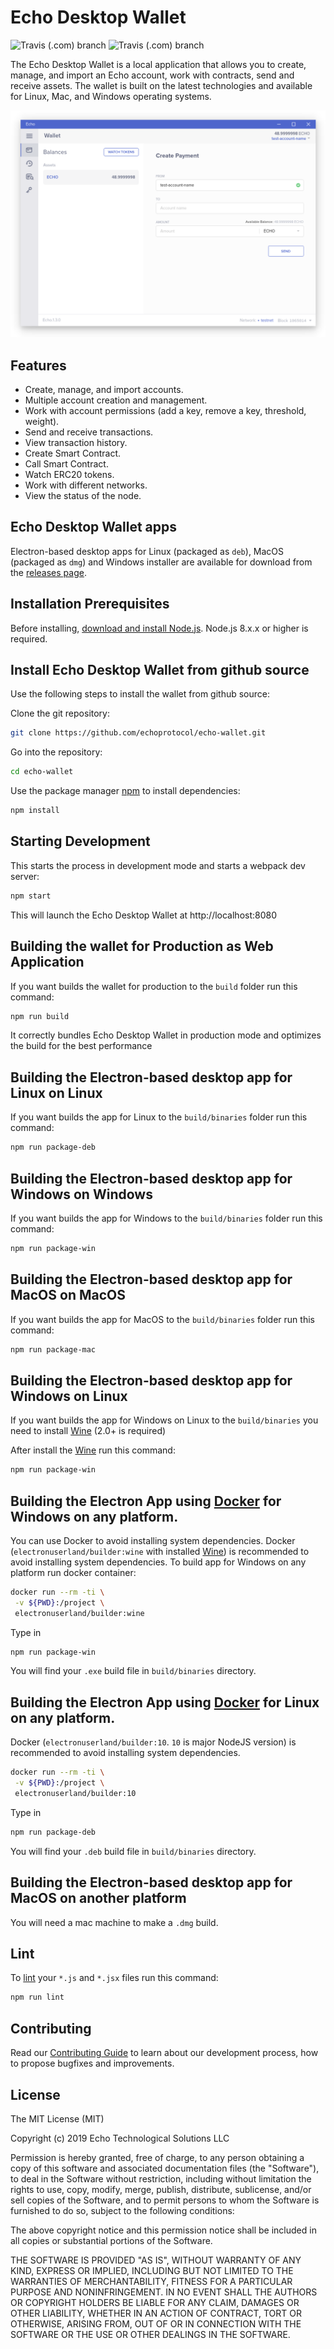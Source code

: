 # Echo Desktop Wallet

![Travis (.com) branch](https://img.shields.io/travis/com/echoprotocol/echo-wallet/master?label=build%20master)
![Travis (.com) branch](https://img.shields.io/travis/com/echoprotocol/echo-wallet/develop?label=build%20develop)

The Echo Desktop Wallet is a local application that allows you to create, manage, and import an Echo account, work with contracts, send and receive assets. The wallet is built on the latest technologies and available for Linux, Mac, and Windows operating systems.

![Echo Desktop Wallet](wallet_example.png?raw=true "Echo Desktop Wallet")

## Features

- Create, manage, and import accounts.
- Multiple account creation and management.
- Work with account permissions (add a key, remove a key, threshold, weight).
- Send and receive transactions.
- View transaction history.
- Create Smart Contract.
- Call Smart Contract.
- Watch ERC20 tokens.
- Work with different networks.
- View the status of the node.


## Echo Desktop Wallet apps

Electron-based desktop apps for Linux (packaged as `deb`),
MacOS (packaged as `dmg`) and Windows installer are available for download from the
[releases page](https://github.com/echoprotocol/echo-wallet/releases).

## Installation Prerequisites

Before installing, [download and install Node.js](https://nodejs.org/en/download/).
Node.js 8.x.x or higher is required.

## Install Echo Desktop Wallet from github source

Use the following steps to install the wallet from github source:

Clone the git repository:

```bash
git clone https://github.com/echoprotocol/echo-wallet.git
```

Go into the repository:

```bash
cd echo-wallet
```

Use the package manager [npm](https://www.npmjs.com/) to install dependencies:

```bash
npm install
```

## Starting Development

This starts the process in development mode and starts a webpack dev server:

```bash
npm start
```

This will launch the Echo Desktop Wallet at http://localhost:8080


## Building the wallet for Production as Web Application

If you want builds the wallet for production to the `build` folder run this command:

```bash
npm run build
```

It correctly bundles Echo Desktop Wallet in production mode and optimizes the build for the best performance

## Building the Electron-based desktop app for Linux on Linux

If you want builds the app for Linux to the `build/binaries` folder run this command:

```bash
npm run package-deb
```


## Building the Electron-based desktop app for Windows on Windows

If you want builds the app for Windows to the `build/binaries` folder run this command:

```bash
npm run package-win
```

## Building the Electron-based desktop app for MacOS on MacOS

If you want builds the app for MacOS to the `build/binaries` folder run this command:

```bash
npm run package-mac
```

## Building the Electron-based desktop app for Windows on Linux

If you want builds the app for Windows on Linux to the `build/binaries` you need to install [Wine](https://wiki.winehq.org/Download#binary) (2.0+ is required)

After install the [Wine](https://wiki.winehq.org/Download#binary) run this command:

```bash
npm run package-win
```


## Building the Electron App using [Docker](https://www.docker.com/) for Windows on any platform.

You can use Docker to avoid installing system dependencies. Docker (`electronuserland/builder:wine` with installed [Wine](https://wiki.winehq.org/Download#binary)) is recommended to avoid installing system dependencies. To build app for Windows on any platform run docker container:

```bash
docker run --rm -ti \
 -v ${PWD}:/project \
 electronuserland/builder:wine
```

Type in

```bash
npm run package-win
```

You will find your `.exe` build file in `build/binaries` directory.

## Building the Electron App using [Docker](https://www.docker.com/) for Linux on any platform.

Docker (`electronuserland/builder:10`. `10` is major NodeJS version) is recommended to avoid installing system dependencies.

```bash
docker run --rm -ti \
 -v ${PWD}:/project \
 electronuserland/builder:10
```

Type in

```bash
npm run package-deb
```

You will find your `.deb` build file in `build/binaries` directory.

## Building the Electron-based desktop app for MacOS on another platform

You will need a mac machine to make a `.dmg` build.

## Lint

To [lint](https://eslint.org/) your `*.js` and `*.jsx` files run this command:

```bash
npm run lint
```

## Contributing

Read our [Contributing Guide](https://github.com/echoprotocol/echo-wallet/CONTRIBUTING.md) to learn about our development process, how to propose bugfixes and improvements.

## License

The MIT License (MIT)

Copyright (c) 2019 Echo Technological Solutions LLC

Permission is hereby granted, free of charge, to any person obtaining a copy of
this software and associated documentation files (the "Software"), to deal in
the Software without restriction, including without limitation the rights to
use, copy, modify, merge, publish, distribute, sublicense, and/or sell copies of
the Software, and to permit persons to whom the Software is furnished to do so,
subject to the following conditions:

The above copyright notice and this permission notice shall be included in all
copies or substantial portions of the Software.

THE SOFTWARE IS PROVIDED "AS IS", WITHOUT WARRANTY OF ANY KIND, EXPRESS OR
IMPLIED, INCLUDING BUT NOT LIMITED TO THE WARRANTIES OF MERCHANTABILITY, FITNESS
FOR A PARTICULAR PURPOSE AND NONINFRINGEMENT. IN NO EVENT SHALL THE AUTHORS OR
COPYRIGHT HOLDERS BE LIABLE FOR ANY CLAIM, DAMAGES OR OTHER LIABILITY, WHETHER
IN AN ACTION OF CONTRACT, TORT OR OTHERWISE, ARISING FROM, OUT OF OR IN
CONNECTION WITH THE SOFTWARE OR THE USE OR OTHER DEALINGS IN THE SOFTWARE.
